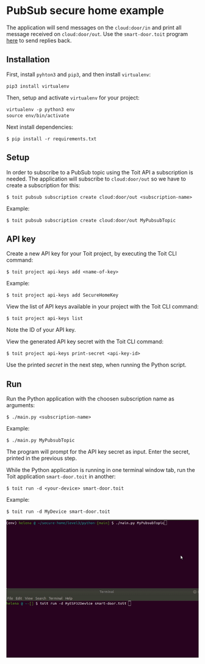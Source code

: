 # PubSub secure home example

The application will send messages on the `cloud:door/in` and print all message received on `cloud:door/out`.
Use the `smart-door.toit` program [here](https://github.com/toitware/secure-home/tree/main/level3/toit) to send replies back.

## Installation

First, install `pyhton3` and `pip3`, and then install `virtualenv`:

    pip3 install virtualenv

Then, setup and activate `virtualenv` for your project:

    virtualenv -p python3 env
    source env/bin/activate

Next install dependencies:

```
$ pip install -r requirements.txt
```

## Setup

In order to subscribe to a PubSub topic using the Toit API a subscription is needed.
The application will subscribe to `cloud:door/out` so we have to create a subscription for this:

```
$ toit pubsub subscription create cloud:door/out <subscription-name>
```

Example:

```
$ toit pubsub subscription create cloud:door/out MyPubsubTopic
```

## API key

Create a new API key for your Toit project, by executing the Toit CLI command:

```
$ toit project api-keys add <name-of-key>
```

Example:

```
$ toit project api-keys add SecureHomeKey
```

View the list of API keys available in your project with the Toit CLI command:

```
$ toit project api-keys list
```

Note the ID of your API key.

View the generated API key secret with the Toit CLI command:

```
$ toit project api-keys print-secret <api-key-id>
```

Use the printed *secret* in the next step, when running the Python script.

## Run

Run the Python application with the choosen subscription name as arguments:

```
$ ./main.py <subscription-name>
```

Example:

```
$ ./main.py MyPubsubTopic
```

The program will prompt for the API key secret as input. Enter the secret, printed in the previous step.

While the Python application is running in one terminal window tab, run the Toit application `smart-door.toit` in another:

```
$ toit run -d <your-device> smart-door.toit
```

Example:

```
$ toit run -d MyDevice smart-door.toit
```

![animation](./dooropen.gif)
